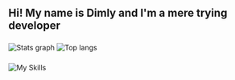 ## Hi! My name is Dimly and I'm a mere trying developer</h2>

###

![Stats graph](https://github-readme-stats.vercel.app/api?username=dimly82&include_all_commits=true&count_private=true&theme=blueberry&hide_border=true)
![Top langs](https://github-readme-stats.vercel.app/api/top-langs?username=dimly82&layout=compact&theme=blueberry&count_private=true&hide_border=true)

###

![My Skills](https://skillicons.dev/icons?i=c,cs,cpp,py,git,postgres,vim)

###

